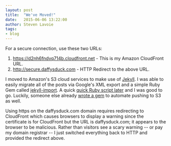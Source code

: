 ```yaml
---
layout: post
title:  "We've Moved!"
date:   2015-06-06 13:22:00
author: Steven Lavoie
tags:
- blog
---
```


For a secure connection, use these two URLs:

1. https://d2nh6fndvq714b.cloudfront.net - This is my Amazon CloudFront URL.
2. http://secure.daffysduck.com - HTTP Redirect to the above URL.
<!--more-->
I moved to Amazon's S3 cloud services to make use of [Jekyll](http://jekyllrb.com/). I was able to easily migrate all of the posts via Google's XML export and a simple Ruby Gem called [jekyll-import](https://github.com/jekyll/jekyll-import). A quick [quick Ruby script later](http://import.jekyllrb.com/docs/blogger/) and I was good to go. Luckily, someone else already [wrote a gem](https://github.com/laurilehmijoki/jekyll-s3) to automate pushing to S3 as well.

Using https on the daffysduck.com domain requires redirecting to CloudFront which causes browsers to display a warning since the certificate is for CloudFront but the URL is daffysduck.com; it appears to the browser to be malicious. Rather than visitors see a scary warning -- or pay my domain registrar -- I just switched everything back to HTTP and provided the redirect above.
